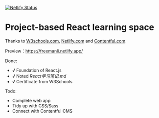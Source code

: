 [![Netlify Status](https://api.netlify.com/api/v1/badges/2980586b-1496-4d3e-9334-a58ce654f893/deploy-status)](https://app.netlify.com/sites/freemanli/deploys)

# Project-based React learning space

Thanks to [W3schools.com](w3schools.com), [Netlify.com](https://netlify.com ) and [Contentful.com](https://contentful.com).

Preview：<https://freemanli.netlify.app/>

Done:
* √ Foundation of React.js
* √ Noted *React学习笔记.md*
* √ Certificate from W3Schools

Todo:
* Complete web app
* Tidy up with CSS/Sass
* Connect with Contentful CMS
